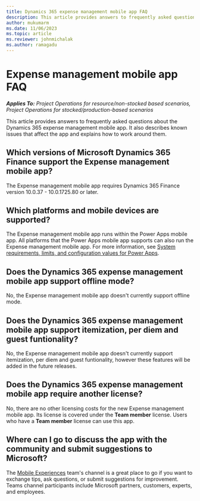 ```yaml
---
title: Dynamics 365 expense management mobile app FAQ
description: This article provides answers to frequently asked questions about the Dynamics 365 expense management mobile app.
author: mukumarm
ms.date: 11/06/2023
ms.topic: article
ms.reviewer: johnmichalak
ms.author: ramagadu
---
```


# Expense management mobile app FAQ

_**Applies To:** Project Operations for resource/non-stocked based scenarios, Project Operations for stocked/production-based scenarios_

This article provides answers to frequently asked questions about the Dynamics 365 expense management mobile app. It also describes known issues that affect the app and explains how to work around them.

## Which versions of Microsoft Dynamics 365 Finance support the Expense management mobile app?

The Expense management mobile app requires Dynamics 365 Finance version 10.0.37 - 10.0.1725.80 or later.

## Which platforms and mobile devices are supported?

The Expense management mobile app runs within the Power Apps mobile app. All platforms that the Power Apps mobile app supports can also run the Expense management mobile app. For more information, see [System requirements, limits, and configuration values for Power Apps](/power-apps/limits-and-config).

## Does the Dynamics 365 expense management mobile app support offline mode?

No, the Expense management mobile app doesn't currently support offline mode.

## Does the Dynamics 365 expense management mobile app support itemization, per diem and guest funtionality?

No, the Expense management mobile app doesn't currently support itemization, per diem and guest funtionality, however these features will be added in the future releases. 

## Does the Dynamics 365 expense management mobile app require another license?

No, there are no other licensing costs for the new Expense management mobile app. Its license is covered under the **Team member** license. Users who have a **Team member** license can use this app.

## Where can I go to discuss the app with the community and submit suggestions to Microsoft?

The [Mobile Experiences](https://teams.microsoft.com/l/channel/19%3A7f1fd50904c24fe9ab31b221a73fcc64%40thread.tacv2/Mobile%2520Experiences?groupId=b781f78d-32f2-432f-b1fa-265d8259f9be&tenantId=72f988bf-86f1-41af-91ab-2d7cd011db47) team's channel is a great place to go if you want to exchange tips, ask questions, or submit suggestions for improvement. Teams channel participants include Microsoft partners, customers, experts, and employees.
